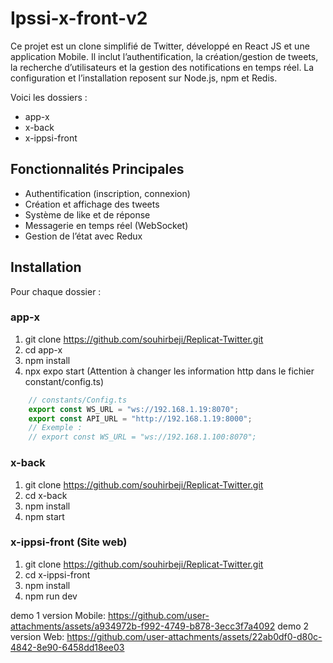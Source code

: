 ﻿# Ipssi-x-front-v2

Ce projet est un clone simplifié de Twitter, développé en React JS et une application Mobile. Il inclut l’authentification, la création/gestion de tweets, la recherche d’utilisateurs et la gestion des notifications en temps réel. La configuration et l’installation reposent sur Node.js, npm et Redis.

Voici les dossiers :
- app-x
- x-back
- x-ippsi-front

## Fonctionnalités Principales
- Authentification (inscription, connexion)
- Création et affichage des tweets
- Système de like et de réponse
- Messagerie en temps réel (WebSocket)
- Gestion de l’état avec Redux

## Installation
Pour chaque dossier :

### app-x
1. git clone https://github.com/souhirbeji/Replicat-Twitter.git
2. cd app-x
3. npm install
4. npx expo start (Attention à changer les information http dans le fichier constant/config.ts)
``` typeScript
    // constants/Config.ts
    export const WS_URL = "ws://192.168.1.19:8070";
    export const API_URL = "http://192.168.1.19:8000";
    // Exemple : 
    // export const WS_URL = "ws://192.168.1.100:8070";
```

### x-back
1. git clone https://github.com/souhirbeji/Replicat-Twitter.git
2. cd x-back
3. npm install
4. npm start

### x-ippsi-front (Site web)
1. git clone https://github.com/souhirbeji/Replicat-Twitter.git
2. cd x-ippsi-front
3. npm install
4. npm run dev



demo 1 version Mobile: https://github.com/user-attachments/assets/a934972b-f992-4749-b878-3ecc3f7a4092
demo 2 version Web: https://github.com/user-attachments/assets/22ab0df0-d80c-4842-8e90-6458dd18ee03
